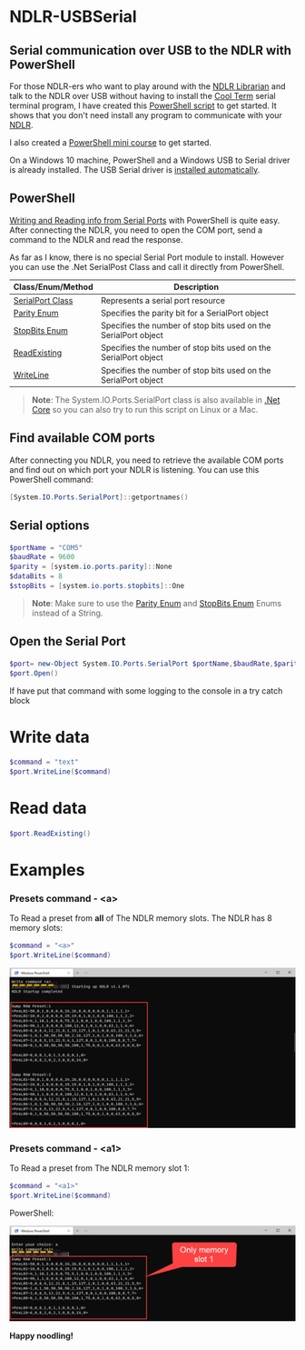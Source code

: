 # NDLR-USBSerial

## Serial communication over USB to the NDLR with PowerShell

For those NDLR-ers who want to play around with the [NDLR Librarian](https://github.com/Barilium8/The-NDLR-Librarian) and talk to the NDLR over USB without having to install the [Cool Term](https://github.com/Barilium8/The-NDLR-Librarian/wiki/0) serial terminal program, I have created this [PowerShell script](/blob/main/Allfiles/Labs/01/Solution/NDLRUSBSerial.ps1) to get started. It shows that you don't need install any program to communicate with your [NDLR](https://conductivelabs.com/). 

I also created a [PowerShell mini course](https://marcelmolenaarittraining.github.io/NDLR-USBSerial) to get started. 

On a Windows 10 machine, PowerShell and a Windows USB to Serial driver is already installed. The USB Serial driver is [installed automatically](https://docs.microsoft.com/en-us/windows-hardware/drivers/usbcon/usb-driver-installation-based-on-compatible-ids).

## PowerShell 

[Writing and Reading info from Serial Ports](https://devblogs.microsoft.com/powershell/writing-and-reading-info-from-serial-ports/) with PowerShell is quite easy. After connecting the NDLR, you need to open the COM port, send a command to the NDLR and read the response.

As far as I know, there is no special Serial Port module to install. However you can use the .Net SerialPost Class and call it directly from PowerShell.

| Class/Enum/Method | Description |
| - | - |
| [SerialPort Class](https://docs.microsoft.com/en-us/dotnet/api/system.io.ports.serialport) | Represents a serial port resource |
| [Parity Enum](https://docs.microsoft.com/en-us/dotnet/api/system.io.ports.parity) | Specifies the parity bit for a SerialPort object |
| [StopBits Enum](https://docs.microsoft.com/en-us/dotnet/api/system.io.ports.stopbits) | Specifies the number of stop bits used on the SerialPort object |
| [ReadExisting](https://docs.microsoft.com/en-us/dotnet/api/system.io.ports.serialport.readexisting) | Specifies the number of stop bits used on the SerialPort object |
| [WriteLine](https://docs.microsoft.com/en-us/dotnet/api/system.io.ports.serialport.writeline) | Specifies the number of stop bits used on the SerialPort object |

> **Note**: The System.IO.Ports.SerialPort class is also available in [.Net Core](https://www.nuget.org/packages/System.IO.Ports/) so you can also try to run this script on Linux or a Mac.

## Find available COM ports

After connecting you NDLR, you need to retrieve the available COM ports and find out on which port your NDLR is listening. You can use this PowerShell command:

```PowerShell
[System.IO.Ports.SerialPort]::getportnames()
```

## Serial options

```PowerShell
$portName = "COM5"
$baudRate = 9600
$parity = [system.io.ports.parity]::None
$dataBits = 8
$stopBits = [system.io.ports.stopbits]::One
```
> **Note**: Make sure to use the [Parity Enum](https://docs.microsoft.com/en-us/dotnet/api/system.io.ports.parity) and [StopBits Enum](https://docs.microsoft.com/en-us/dotnet/api/system.io.ports.stopbits) Enums instead of a String.

## Open the Serial Port

```PowerShell
$port= new-Object System.IO.Ports.SerialPort $portName,$baudRate,$parity,$dataBits,$stopBits
$port.Open()
```

If have put that command with some logging to the console in a try catch block

# Write data

```PowerShell
$command = "text"
$port.WriteLine($command)
```

# Read data

```PowerShell
$port.ReadExisting()
```

# Examples

### Presets command - \<a\>

To Read a preset from **all** of The NDLR memory slots. The NDLR has 8 memory slots:

```PowerShell
$command = "<a>"
$port.WriteLine($command)
```

![powershell_command_a](Instructions/Labs/images/powershell_commanda.png)

### Presets command - \<a1\>

To Read a preset from The NDLR memory slot 1:

```PowerShell
$command = "<a1>"
$port.WriteLine($command)
```

PowerShell:

![powershell_command_a1](Instructions/Labs/images/powershell_commanda1.png)

**Happy noodling!**
